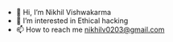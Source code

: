 - 👋 Hi, I’m Nikhil Vishwakarma
- 👀 I’m interested in Ethical hacking 
- 📫 How to reach me nikhilv0203@gmail.com

<!---
nikhilv0203/nikhilv0203 is a ✨ special ✨ repository because its `README.md` (this file) appears on your GitHub profile.
You can click the Preview link to take a look at your changes.
--->
